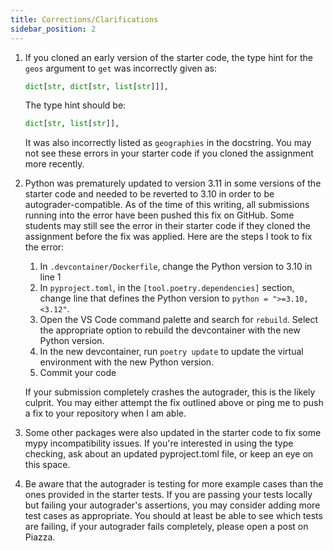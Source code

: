 ```yaml
---
title: Corrections/Clarifications
sidebar_position: 2
---
```


1. If you cloned an early version of the starter code, the type hint for the `geos` argument to `get` was incorrectly given as: 

    ```python
    dict[str, dict[str, list[str]]],
    ```
    The type hint should be:
    ```python
    dict[str, list[str]],
    ```
    It was also incorrectly listed as `geographies` in the docstring. You may not see these errors in your starter code if you cloned the assignment more recently.

2. Python was prematurely updated to version 3.11 in some versions of the starter code and needed to be reverted to 3.10 in order to be autograder-compatible. As of the time of this writing, all submissions running into the error have been pushed this fix on GitHub. Some students may still see the error in their starter code if they cloned the assignment before the fix was applied. Here are the steps I took to fix the error:

    1. In `.devcontainer/Dockerfile`, change the Python version to 3.10 in line 1
    2. In `pyproject.toml`, in the `[tool.poetry.dependencies]` section, change line that defines the Python version to `python = ">=3.10,<3.12"`.
    3. Open the VS Code command palette and search for `rebuild`. Select the appropriate option to rebuild the devcontainer with the new Python version.
    4. In the new devcontainer, run `poetry update` to update the virtual environment with the new Python version.
    5. Commit your code

    If your submission completely crashes the autograder, this is the likely culprit. You may either attempt the fix outlined above or ping me to push a fix to your repository when I am able.

3. Some other packages were also updated in the starter code to fix some mypy incompatibility issues. If you're interested in using the type checking, ask about an updated pyproject.toml file, or keep an eye on this space.

4. Be aware that the autograder is testing for more example cases than the ones provided in the starter tests. If you are passing your tests locally but failing your autograder's assertions, you may consider adding more test cases as appropriate. You should at least be able to see which tests are failing, if your autograder fails completely, please open a post on Piazza.

